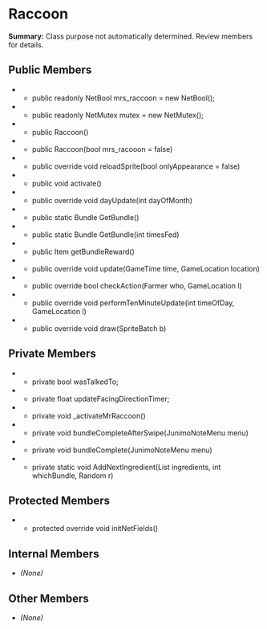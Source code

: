 # Raccoon

**Summary:** Class purpose not automatically determined. Review members for details.

## Public Members
- - public readonly NetBool mrs_raccoon = new NetBool();
- - public readonly NetMutex mutex = new NetMutex();
- - public Raccoon()
- - public Raccoon(bool mrs_racooon = false)
- - public override void reloadSprite(bool onlyAppearance = false)
- - public void activate()
- - public override void dayUpdate(int dayOfMonth)
- - public static Bundle GetBundle()
- - public static Bundle GetBundle(int timesFed)
- - public Item getBundleReward()
- - public override void update(GameTime time, GameLocation location)
- - public override bool checkAction(Farmer who, GameLocation l)
- - public override void performTenMinuteUpdate(int timeOfDay, GameLocation l)
- - public override void draw(SpriteBatch b)

## Private Members
- - private bool wasTalkedTo;
- - private float updateFacingDirectionTimer;
- - private void _activateMrRaccoon()
- - private void bundleCompleteAfterSwipe(JunimoNoteMenu menu)
- - private void bundleComplete(JunimoNoteMenu menu)
- - private static void AddNextIngredient(List<BundleIngredientDescription> ingredients, int whichBundle, Random r)

## Protected Members
- - protected override void initNetFields()

## Internal Members
- *(None)*

## Other Members
- *(None)*
